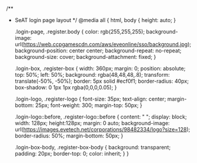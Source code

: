 /**
 * SeAT login page layout
 */
@media all {
    html, body {
        height: auto;
    }

    .login-page, .register.body {
        color: rgb(255,255,255);
        background-image: url(https://web.ccpgamescdn.com/aws/eveonline/sso/background.jpg);
        background-position: center center;
        background-repeat: no-repeat;
        background-size: cover;
        background-attachment: fixed;
    }

    .login-box, .register-box {
        width: 360px;
        margin: 0;
        position: absolute;
        top: 50%;
        left: 50%;
        background: rgba(48,48,48,.8);
        transform: translate(-50%, -50%);
        border: 5px solid #ecf0f1;
        border-radius: 40px;
        box-shadow: 0 1px 1px rgba(0,0,0,0.05);
    }

    .login-logo, .register-logo {
        font-size: 35px;
        text-align: center;
        margin-bottom: 25px;
        font-weight: 300;
        margin-top: 50px;
    }

    .login-logo::before, .register-logo::before {
        content: " ";
        display: block;
        width: 128px;
        height:128px;
        margin: 0 auto;
        background-image: url(https://images.evetech.net/corporations/98482334/logo?size=128);
        border-radius: 50%;
        margin-bottom: 50px;
    }

    .login-box-body, .register-box-body {
        background: transparent;
        padding: 20px;
        border-top: 0;
        color: inherit;
    }
}
